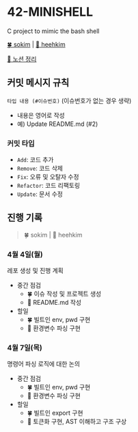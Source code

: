 # 42-MINISHELL

C project to mimic the bash shell

[🍀 sokim](https://github.com/S0YKIM) | [🌙 heehkim](https://github.com/hhkim0729)

[🔗 노션 정리](https://www.notion.so/microshell-b30b48455fcc434a91f4436043f95653)

## 커밋 메시지 규칙

`타입 내용 (#이슈번호)` (이슈번호가 없는 경우 생략)

- 내용은 영어로 작성
- 예) Update README.md (#2)

### 커밋 타입

- `Add`: 코드 추가
- `Remove`: 코드 삭제
- `Fix`: 오류 및 오탈자 수정
- `Refactor`: 코드 리팩토링
- `Update`: 문서 수정

## 진행 기록

> 🍀 sokim | 🌙 heehkim

### 4월 4일(월)

레포 생성 및 진행 계획

- 중간 점검
  - 🍀 이슈 작성 및 프로젝트 생성
  - 🌙 README.md 작성
- 할일
  - 🍀 빌트인 env, pwd 구현
  - 🌙 환경변수 파싱 구현

### 4월 7일(목)

명령어 파싱 로직에 대한 논의

- 중간 점검
  - 🍀 빌트인 env, pwd 구현
  - 🌙 환경변수 파싱 구현
- 할일
  - 🍀 빌트인 export 구현
  - 🌙 토큰화 구현, AST 이해하고 구조 구상
